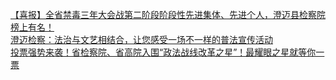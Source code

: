   
[【喜报】全省禁毒三年大会战第二阶段阶段性先进集体、先进个人，澄迈县检察院榜上有名！](http://www.dianyue.me/archives/474/d8ap2c0c2kz3l60j/)  
[澄迈检察：法治与文艺相结合，让您感受一场不一样的普法宣传活动](http://www.dianyue.me/archives/471/h8fe3gslwvfj0653/)  
[投票强势来袭！省检察院、省高院入围“政法战线改革之星”！最耀眼之星就等你一票](http://www.dianyue.me/archives/513/y04o6ctgsi3347qp/)